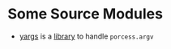 # Some Source Modules

* [yargs](https://github.com/yargs/yargs) is a [library][1] to handle `porcess.argv`

[1]: https://github.com/yargs/yargs/blob/master/docs/api.md

